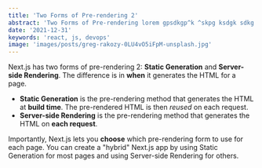 ```yaml
---
title: 'Two Forms of Pre-rendering 2'
abstract: 'Two Forms of Pre-rendering lorem gpsdkgp^k ^skpg ksdgk sdkg sdjgj sdmjgdslj gsdmjgmsdgj smdg'
date: '2021-12-31'
keywords: 'react, js, devops'
image: 'images/posts/greg-rakozy-0LU4vO5iFpM-unsplash.jpg'
---
```


Next.js has two forms of pre-rendering 2: **Static Generation** and **Server-side Rendering**. The difference is in **when** it generates the HTML for a page.

- **Static Generation** is the pre-rendering method that generates the HTML at **build time**. The pre-rendered HTML is then _reused_ on each request.
- **Server-side Rendering** is the pre-rendering method that generates the HTML on **each request**.

Importantly, Next.js lets you **choose** which pre-rendering form to use for each page. You can create a "hybrid" Next.js app by using Static Generation for most pages and using Server-side Rendering for others.